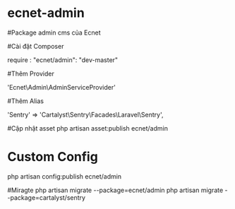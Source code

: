 ecnet-admin
===========

#Package admin cms của Ecnet

#Cài đặt  Composer 

require : "ecnet/admin": "dev-master" 

#Thêm Provider 

'Ecnet\Admin\AdminServiceProvider'

#Thêm Alias

'Sentry' => 'Cartalyst\Sentry\Facades\Laravel\Sentry',

#Cập nhật asset 
php artisan asset:publish ecnet/admin
# Custom Config
php artisan config:publish ecnet/admin

#Miragte
php artisan migrate --package=ecnet/admin
php artisan migrate --package=cartalyst/sentry

